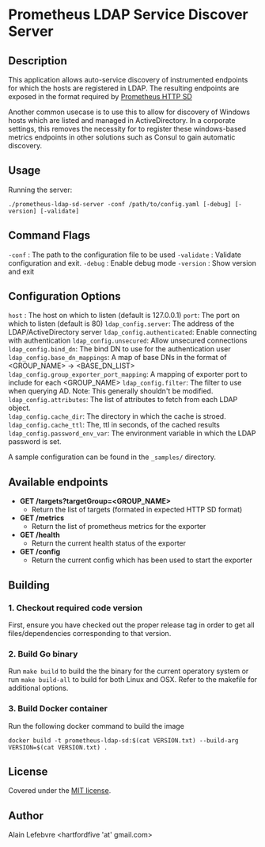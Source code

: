 # Prometheus LDAP Service Discover Server

## Description

This application allows auto-service discovery of instrumented endpoints for which the hosts are registered in LDAP.  The resulting endpoints are exposed in the format required by [Prometheus HTTP SD](https://prometheus.io/docs/prometheus/latest/http_sd/)

Another common usecase is to use this to allow for discovery of Windows hosts which are listed and managed in ActiveDirectory.  In a corporate settings, this removes the necessity for to register these windows-based metrics endpoints in other solutions such as Consul to gain automatic discovery.

## Usage

Running the server:
```
./prometheus-ldap-sd-server -conf /path/to/config.yaml [-debug] [-version] [-validate]
```

## Command Flags

`-conf` : The path to the configuration file to be used
`-validate` : Validate configuration and exit.
`-debug` : Enable debug mode
`-version` : Show version and exit

## Configuration Options

`host` : The host on which to listen (default is 127.0.0.1)
`port`: The port on which to listen (default is 80)
`ldap_config.server`:  The address of the LDAP/ActiveDirectory server
`ldap_config.authenticated`: Enable connecting with authentication
`ldap_config.unsecured`: Allow unsecured connections
`ldap_config.bind_dn`: The bind DN to use for the authentication user
`ldap_config.base_dn_mappings`: A map of base DNs in the format of <GROUP_NAME> -> <BASE_DN_LIST>
`ldap_config.group_exporter_port_mapping`: A mapping of exporter port to include for each <GROUP_NAME>
`ldap_config.filter`: The filter to use when querying AD.  Note: This generally shouldn't be modified.
`ldap_config.attributes`: The list of attributes to fetch from each LDAP object.  
`ldap_config.cache_dir`: The directory in which the cache is stroed.
`ldap_config.cache_ttl`: The, ttl in seconds, of the cached results
`ldap_config.password_env_var`: The environment variable in which the LDAP password is set.

A sample configuration can be found in the `_samples/` directory. 

## Available endpoints

* **GET /targets?targetGroup=<GROUP_NAME>**
    * Return the list of targets (formated in expected HTTP SD format)
* **GET /metrics**
    * Return the list of prometheus metrics for the exporter
* **GET /health**
    *  Return the current health status of the exporter
* **GET /config**
    * Return the current config which has been used to start the exporter


## Building

### 1. Checkout required code version

First, ensure you have checked out the proper release tag in order to get all files/dependencies corresponding to that version. 

### 2. Build Go binary

Run `make build` to build the the binary for the current operatory system or run `make build-all` to build for both Linux and OSX.   Refer to the makefile for additional options.

### 3. Build Docker container
Run the following docker command to build the image
```
docker build -t prometheus-ldap-sd:$(cat VERSION.txt) --build-arg VERSION=$(cat VERSION.txt) .
```


## License

Covered under the [MIT license](LICENSE.md).

## Author

Alain Lefebvre <hartfordfive 'at' gmail.com>
